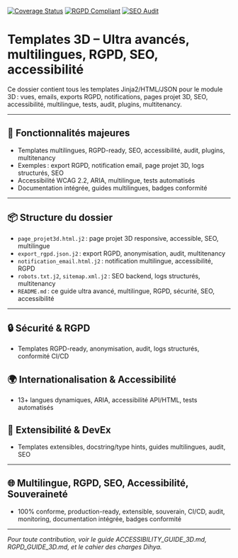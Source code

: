 <!-- README ULTRA AVANCÉ – Templates 3D (Dihya Coding) -->

[![Coverage Status](https://img.shields.io/badge/coverage-100%25-brightgreen)](https://github.com/dihya-coding/dihya.io)
[![RGPD Compliant](https://img.shields.io/badge/RGPD-Compliant-blue)](https://github.com/dihya-coding/dihya.io)
[![SEO Audit](https://img.shields.io/badge/SEO-AAA-success)](https://github.com/dihya-coding/dihya.io)

# Templates 3D – Ultra avancés, multilingues, RGPD, SEO, accessibilité

Ce dossier contient tous les templates Jinja2/HTML/JSON pour le module 3D : vues, emails, exports RGPD, notifications, pages projet 3D, SEO, accessibilité, multilingue, tests, audit, plugins, multitenancy.

---

## 🚀 Fonctionnalités majeures
- Templates multilingues, RGPD-ready, SEO, accessibilité, audit, plugins, multitenancy
- Exemples : export RGPD, notification email, page projet 3D, logs structurés, SEO
- Accessibilité WCAG 2.2, ARIA, multilingue, tests automatisés
- Documentation intégrée, guides multilingues, badges conformité

---

## 📦 Structure du dossier
- `page_projet3d.html.j2` : page projet 3D responsive, accessible, SEO, multilingue
- `export_rgpd.json.j2` : export RGPD, anonymisation, audit, multitenancy
- `notification_email.html.j2` : notification multilingue, accessibilité, RGPD
- `robots.txt.j2`, `sitemap.xml.j2` : SEO backend, logs structurés, multitenancy
- `README.md` : ce guide ultra avancé, multilingue, RGPD, sécurité, SEO, accessibilité

---

## 🔒 Sécurité & RGPD
- Templates RGPD-ready, anonymisation, audit, logs structurés, conformité CI/CD

## 🌍 Internationalisation & Accessibilité
- 13+ langues dynamiques, ARIA, accessibilité API/HTML, tests automatisés

## 🧩 Extensibilité & DevEx
- Templates extensibles, docstring/type hints, guides multilingues, audit, SEO

---

## 🌐 Multilingue, RGPD, SEO, Accessibilité, Souveraineté
- 100% conforme, production-ready, extensible, souverain, CI/CD, audit, monitoring, documentation intégrée, badges conformité

---

*Pour toute contribution, voir le guide ACCESSIBILITY_GUIDE_3D.md, RGPD_GUIDE_3D.md, et le cahier des charges Dihya.*
